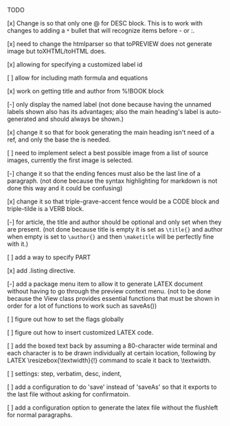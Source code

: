 TODO


[x] Change is so that only one @ for DESC block. This is to work with changes to adding a `*` bullet that will recognize items before - or :.

[x] need to change the htmlparser so that toPREVIEW does not generate image but toXHTML/toHTML does.

[x] allowing for specifying a customized label id

[ ] allow for including math formula and equations

[x] work on getting title and author from %!BOOK block

[-] only display the named label (not done because having the unnamed labels shown also has its advantages; also the main heading's label is auto-generated and should always be shown.)

[x] change it so that for book generating the main heading
isn't need of a ref, and only the base the is needed.

[ ] need to implement select a best possible image from a
list of source images, currently the first image is selected.

[-] change it so that the ending fences must also be the last
line of a paragraph. (not done because the syntax highlighting for markdown is not done this way and it could be confusing)

[x] change it so that triple-grave-accent fence would be a CODE block and triple-tilde is a VERB block.

[-] for article, the title and author should be optional and only set when they are present. (not done because title is empty it is set as `\title{}` and author when empty is set to `\author{}` and then `\maketitle` will be perfectly fine with it.)

[ ] add a way to specify PART

[x] add .listing directive.

[-] add a package menu item to allow it to generate LATEX document without having to go through the preview context menu. (not to be done because the View class provides essential functions that must be shown in order for a lot of functions to work such as saveAs())

[ ] figure out how to set the flags globally

[ ] figure out how to insert customized LATEX code.

[ ] add the boxed text back by assuming a 80-character wide terminal and each character is to be drawn individually at certain location, following by LATEX \resizebox{\textwidth}{!} command to scale it back to \textwidth.

[ ] settings: step, verbatim, desc, indent, 

[ ] add a configuration to do 'save' instead of 'saveAs' so that it exports to the last file without asking for confirmatoin.

[ ] add a configuration option to generate the latex file without the flushleft for normal paragraphs. 
